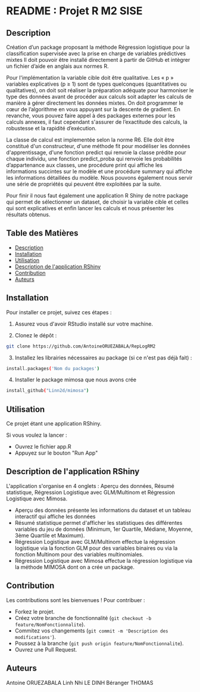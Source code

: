 # README : Projet R M2 SISE

## Description
Création d’un package proposant la méthode Régression logistique pour la classification supervisée avec la prise en charge de variables prédictives mixtes
Il doit pouvoir être installé directement à partir de GitHub et intègrer un fichier d’aide en anglais aux normes R.

Pour l'implémentation la variable cible doit être qualitative. Les « p » variables explicatives (p ≥ 1) sont de types quelconques (quantitatives ou qualitatives),
on doit soit réaliser la préparation adéquate pour harmoniser le type des données avant de procéder aux calculs soit adapter les calculs de manière à gérer directement les données mixtes.
On doit programmer le cœur de l’algorithme en vous appuyant sur la descente de gradient. En revanche, vous pouvez faire appel à des packages externes pour les calculs annexes, il faut cependant s'assurer de l’exactitude des calculs, la robustesse et la rapidité d’exécution.

La classe de calcul est implementée selon la norme R6. Elle doit être constitué d'un constructeur, d'une méthode fit pour modéliser les données d'apprentissage, d'une fonction predict qui renvoie la classe prédite pour chaque individu, une fonction predict_proba qui renvoie les probabilités d’appartenance aux classes, une procédure print qui affiche les informations succintes sur le modèle et une procédure summary qui affiche les informations détaillées du modèle. Nous pouvons également nous servir une série de propriétés qui peuvent être exploitées par la suite.

Pour finir il nous faut également une application R Shiny de notre package qui permet de sélectionner un dataset, de choisir la variable cible et celles qui sont explicatives et enfin lancer les calculs et nous présenter les résultats obtenus.

## Table des Matières
- [Description](#description)
- [Installation](#installation)
- [Utilisation](#utilisation)
- [Description de l'application RShiny](#description-de-lapplication-rshiny)
- [Contribution](#contribution)
- [Auteurs](#auteurs)  

## Installation
Pour installer ce projet, suivez ces étapes :

1) Assurez vous d'avoir RStudio installé sur votre machine.

2) Clonez le dépôt :
```bash
git clone https://github.com/AntoineORUEZABALA/RepLogRM2
```

3) Installez les librairies nécessaires au package (si ce n'est pas déjà fait) :
```bash
install.packages('Nom du packages')
```

4) Installer le package mimosa que nous avons crée
```bash
install_github("Linn2d/mimosa")
```

## Utilisation
Ce projet étant une application RShiny.

Si vous voulez la lancer :
- Ouvrez le fichier app.R
- Appuyez sur le bouton "Run App"

## Description de l'application RShiny
L'application s'organise en 4 onglets : Aperçu des données, Résumé statistique, Régression Logistique avec GLM/Multinom et Régression Logistique avec Mimosa.  
- Aperçu des données présente les informations du dataset et un tableau interactif qui affiche les données
- Résumé statistique permet d'afficher les statistiques des différentes variables du jeu de données (Minimum, 1er Quartile, Médiane, Moyenne, 3ème Quartile et Maximum).
- Régression Logistique avec GLM/Multinom effectue la régression logistique via la fonction GLM pour des variables binaires ou via la fonction Multinom pour des variables multinomiales.
- Régression Logistique avec Mimosa effectue la régression logistique via la méthode MIMOSA dont on a crée un package.

## Contribution
Les contributions sont les bienvenues ! Pour contribuer :
- Forkez le projet.
- Créez votre branche de fonctionnalité (```git checkout -b feature/NomFonctionnalite```).
- Commitez vos changements (```git commit -m 'Description des modifications'```).
- Poussez à la branche (```git push origin feature/NomFonctionnalite```).
- Ouvrez une Pull Request.

  
## Auteurs
Antoine ORUEZABALA 
Linh Nhi LE DINH
Béranger THOMAS
